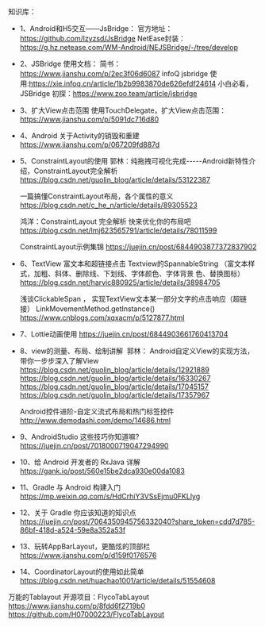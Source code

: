 知识库：

* 1、Android和H5交互——JsBridge：
	官方地址：https://github.com/lzyzsd/JsBridge
	NetEase封装：https://g.hz.netease.com/WM-Android/NEJSBridge/-/tree/develop


* 2、JSBridge 使用文档：
	简书：https://www.jianshu.com/p/2ec3f06d6087
	infoQ jsbridge 使用:https://xie.infoq.cn/article/1b2b9983870de626efdf24614
	小白必看，JSBridge 初探：https://www.zoo.team/article/jsbridge


* 3、扩大View点击范围
	使用TouchDelegate，扩大View点击范围：
	https://www.jianshu.com/p/5091dc716d80


* 4、Android 关于Activity的销毁和重建
	https://www.jianshu.com/p/067209fd887d


* 5、ConstraintLayout的使用
	郭林：纯拖拽可视化完成-----Android新特性介绍，ConstraintLayout完全解析
	https://blog.csdn.net/guolin_blog/article/details/53122387
	
	一篇搞懂ConstraintLayout布局，各个属性的意义
	https://blog.csdn.net/c_he_n/article/details/89305523

	鸿洋：ConstraintLayout 完全解析 快来优化你的布局吧
	https://blog.csdn.net/lmj623565791/article/details/78011599

	ConstraintLayout示例集锦
	https://juejin.cn/post/6844903877372837902


* 6、TextView 富文本和超链接点击
	Textview的SpannableString
	（富文本样式，加粗、斜体、删除线、下划线、字体颜色、字体背景	色、替换图标）
	https://blog.csdn.net/harvic880925/article/details/38984705

	浅谈ClickableSpan ， 实现TextView文本某一部分文字的点击响应（超链接）
	LinkMovementMethod.getInstance()
	https://www.cnblogs.com/xqxacm/p/5127877.html

* 7、Lottie动画使用
	https://juejin.cn/post/6844903661760413704

* 8、view的测量、布局、绘制讲解 	郭林： Android自定义View的实现方法，带你一步步深入了解View
	https://blog.csdn.net/guolin_blog/article/details/12921889
	https://blog.csdn.net/guolin_blog/article/details/16330267
	https://blog.csdn.net/guolin_blog/article/details/17045157
	https://blog.csdn.net/guolin_blog/article/details/17357967

	Android控件进阶-自定义流式布局和热门标签控件
	http://www.demodashi.com/demo/14686.html

* 9、AndroidStudio 这些技巧你知道嘛?
	https://juejin.cn/post/7018000719047294990


* 10、给 Android 开发者的 RxJava 详解
https://gank.io/post/560e15be2dca930e00da1083

* 11、Gradle 与 Android 构建入门
https://mp.weixin.qq.com/s/HdCrhiY3VSsEjmu0FKLlyg

* 12、关于 Gradle 你应该知道的知识点
https://juejin.cn/post/7064350945756332040?share_token=cdd7d785-86bf-418d-a524-59e8a352a53f


* 13、玩转AppBarLayout，更酷炫的顶部栏
https://www.jianshu.com/p/d159f0176576

* 14、CoordinatorLayout的使用如此简单
https://blog.csdn.net/huachao1001/article/details/51554608

万能的Tablayout 开源项目：FlycoTabLayout
https://www.jianshu.com/p/8fdd6f2719b0
https://github.com/H07000223/FlycoTabLayout
